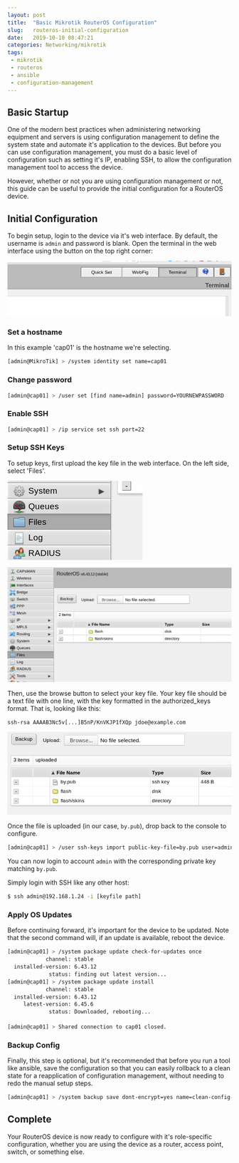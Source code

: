 ```yaml
---
layout: post
title:  "Basic Mikrotik RouterOS Configuration"
slug:   routeros-initial-configuration
date:   2019-10-10 08:47:21
categories: Networking/mikrotik
tags: 
 - mikrotik
 - routeros
 - ansible
 - configuration-management
---
```


## Basic Startup
One of the modern best practices when administering networking equipment and servers is using configuration management to define the system state and automate
it's application to the devices. But before you can use configuration management, you must do a basic level of configuration such as setting it's IP, enabling 
SSH, to allow the configuration management tool to access the device.

However, whether or not you are using configuration management or not, this guide can be useful to provide the initial configuration for a RouterOS device.

## Initial Configuration

To begin setup, login to the device via it's web interface. By default, the username is `admin` and password is blank. Open the terminal in the web 
interface using the button on the top right corner:

![Annotation of how to find terminal in web interface](/assets/2019/10/routeros-initial-configuration-001.png)


### Set a hostname

In this example 'cap01' is the hostname we're selecting.

```bash
[admin@MikroTik] > /system identity set name=cap01
```

### Change password

```bash
[admin@cap01] > /user set [find name=admin] password=YOURNEWPASSWORD
```

### Enable SSH

```bash
[admin@cap01] > /ip service set ssh port=22
```

### Setup SSH Keys

To setup keys, first upload the key file in the web interface. On the left side, select 'Files'.


![Key Upload](/assets/2019/10/routeros-initial-configuration-002.png)

![Key Upload](/assets/2019/10/routeros-initial-configuration-003.png)

Then, use the browse button to select your key file. Your key file should be a text file with one line, with the
key formatted in the authorized_keys format. That is, looking like this:

```
ssh-rsa AAAAB3Nc5v[...]B5nP/KnVKJP1fXQp jdoe@example.com
```

![Key Upload](/assets/2019/10/routeros-initial-configuration-004.png)

Once the file is uploaded (in our case, `by.pub`), drop back to the console to configure.

```bash
[admin@cap01] > /user ssh-keys import public-key-file=by.pub user=admin
```

You can now login to account `admin` with the corresponding private key matching `by.pub`.

Simply login with SSH like any other host:

```bash
$ ssh admin@192.168.1.24 -i [keyfile path]
```

### Apply OS Updates

Before continuing forward, it's important for the device to be updated. Note that the 
second command will, if an update is available, reboot the device.

```bash
[admin@cap01] > /system package update check-for-updates once
            channel: stable
  installed-version: 6.43.12
             status: finding out latest version...
[admin@cap01] > /system package update install
            channel: stable
  installed-version: 6.43.12
     latest-version: 6.45.6
             status: Downloaded, rebooting...

[admin@cap01] > Shared connection to cap01 closed.
```


### Backup Config

Finally, this step is optional, but it's recommended that before you run a tool like ansible, save the configuration so that
you can easily rollback to a clean state for a reapplication of configuration management, without needing to redo the manual
setup steps.

```bash
[admin@cap01] > /system backup save dont-encrypt=yes name=clean-config-before-ansible
```

## Complete

Your RouterOS device is now ready to configure with it's role-specific configuration, whether you are using the device as a router,
access point, switch, or something else.
